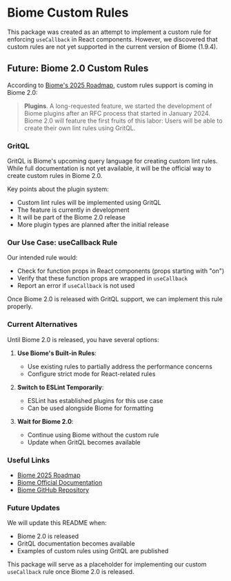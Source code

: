 # Biome Custom Rules

This package was created as an attempt to implement a custom rule for enforcing `useCallback` in React components. However, we discovered that custom rules are not yet supported in the current version of Biome (1.9.4).

## Future: Biome 2.0 Custom Rules

According to [Biome's 2025 Roadmap](https://biomejs.dev/blog/roadmap-2025/), custom rules support is coming in Biome 2.0:

> **Plugins**. A long-requested feature, we started the development of Biome plugins after an RFC process that started in January 2024. Biome 2.0 will feature the first fruits of this labor: Users will be able to create their own lint rules using GritQL.

### GritQL

GritQL is Biome's upcoming query language for creating custom lint rules. While full documentation is not yet available, it will be the official way to create custom rules in Biome 2.0.

Key points about the plugin system:
- Custom lint rules will be implemented using GritQL
- The feature is currently in development
- It will be part of the Biome 2.0 release
- More plugin types are planned after the initial release

### Our Use Case: useCallback Rule

Our intended rule would:
- Check for function props in React components (props starting with "on")
- Verify that these function props are wrapped in `useCallback`
- Report an error if `useCallback` is not used

Once Biome 2.0 is released with GritQL support, we can implement this rule properly.

### Current Alternatives

Until Biome 2.0 is released, you have several options:

1. **Use Biome's Built-in Rules**:
   - Use existing rules to partially address the performance concerns
   - Configure strict mode for React-related rules

2. **Switch to ESLint Temporarily**:
   - ESLint has established plugins for this use case
   - Can be used alongside Biome for formatting

3. **Wait for Biome 2.0**:
   - Continue using Biome without the custom rule
   - Update when GritQL becomes available

### Useful Links

- [Biome 2025 Roadmap](https://biomejs.dev/blog/roadmap-2025/)
- [Biome Official Documentation](https://biomejs.dev/)
- [Biome GitHub Repository](https://github.com/biomejs/biome)

### Future Updates

We will update this README when:
- Biome 2.0 is released
- GritQL documentation becomes available
- Examples of custom rules using GritQL are published

This package will serve as a placeholder for implementing our custom `useCallback` rule once Biome 2.0 is released. 